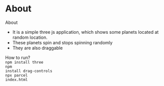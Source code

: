 # About
About
 - It is a simple three js application, which shows some planets located at random location.
 - These planets spin and stops spinning randomly 
 - They are also draggable
 
How to run?</br>
<code>npm install three</code> <br/>
<code>npm install drag-controls</code> <br/>
<code>npx parcel index.html</code>

